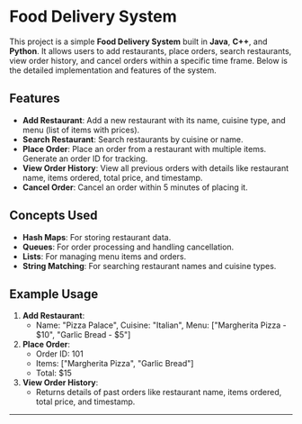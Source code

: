 # Food Delivery System

This project is a simple **Food Delivery System** built in **Java**, **C++**, and **Python**. It allows users to add restaurants, place orders, search restaurants, view order history, and cancel orders within a specific time frame. Below is the detailed implementation and features of the system.

## Features
- **Add Restaurant**: Add a new restaurant with its name, cuisine type, and menu (list of items with prices).
- **Search Restaurant**: Search restaurants by cuisine or name.
- **Place Order**: Place an order from a restaurant with multiple items. Generate an order ID for tracking.
- **View Order History**: View all previous orders with details like restaurant name, items ordered, total price, and timestamp.
- **Cancel Order**: Cancel an order within 5 minutes of placing it.

## Concepts Used
- **Hash Maps**: For storing restaurant data.
- **Queues**: For order processing and handling cancellation.
- **Lists**: For managing menu items and orders.
- **String Matching**: For searching restaurant names and cuisine types.

## Example Usage
1. **Add Restaurant**:
   - Name: "Pizza Palace", Cuisine: "Italian", Menu: ["Margherita Pizza - $10", "Garlic Bread - $5"]
2. **Place Order**:
   - Order ID: 101
   - Items: ["Margherita Pizza", "Garlic Bread"]
   - Total: $15
3. **View Order History**:
   - Returns details of past orders like restaurant name, items ordered, total price, and timestamp.

---
